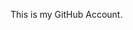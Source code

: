 This is my GitHub Account.

<!---
Lhordyyy/Lhordyyy is a ✨ special ✨ repository because its `README.md` (this file) appears on your GitHub profile.
You can click the Preview link to take a look at your changes.
--->
